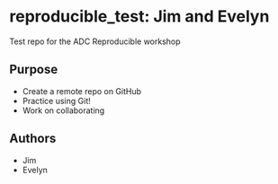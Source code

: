 # reproducible_test: Jim and Evelyn
Test repo for the ADC Reproducible workshop

## Purpose

- Create a remote repo on GitHub
- Practice using Git!
- Work on collaborating

## Authors

- Jim
- Evelyn